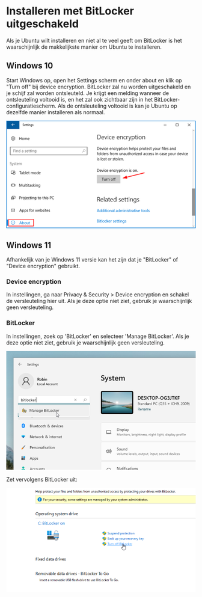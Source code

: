 # Installeren met BitLocker uitgeschakeld

Als je Ubuntu wilt installeren en niet al te veel geeft om BitLocker is het waarschijnlijk de makkelijkste manier om Ubuntu te installeren.

## Windows 10
Start Windows op, open het Settings scherm en onder about en klik op "Turn off" bij device encryption. BitLocker zal nu worden uitgeschakeld en je schijf zal worden ontsleuteld. Je krijgt een melding wanneer de ontsleuteling voltooid is, en het zal ook zichtbaar zijn in het BitLocker-configuratiescherm. Als de ontsleuteling voltooid is kan je Ubuntu op dezelfde manier installeren als normaal.

![BitLocker settings](../../assets/bitlocker-settings.png)

## Windows 11

Afhankelijk van je Windows 11 versie kan het zijn dat je "BitLocker" of "Device encryption" gebruikt.

### Device encryption

In instellingen, ga naar Privacy & Security > Device encryption en schakel de versleuteling hier uit. Als je deze optie niet ziet, gebruik je waarschijnlijk geen versleuteling.

### BitLocker

In instellingen, zoek op 'BitLocker' en selecteer 'Manage BitLocker'. Als je deze optie niet ziet, gebruik je waarschijnlijk geen versleuteling.

![Zoeken op BitLocker in instellingen](../../assets/win11-settings-search-bitlocker.png)

Zet vervolgens BitLocker uit:

![BitLocker uitzetten](../../assets/win11-bitlocker-turn-off.png)